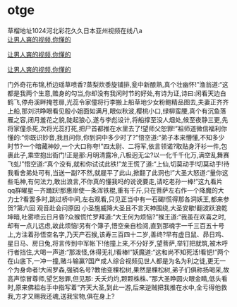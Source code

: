 # otge
草榴地址1024河北彩花久久日本亚州视频在线八a
<br>
[让男人爽的视频,你懂的](http://akihgjzomrx.top/?tt)

[让男人爽的视频,你懂的](http://akihgjzomrx.top/?tt)

[让男人爽的视频,你懂的](http://akihgjzomrx.top/?tt)   
    
门外奇花布锦,桥边瑶草喷香?蒸梨炊黍旋铺排,瓮中新酿熟,真个壮幽怀!”渔翁道:“这都是我两个生意,赡身的勾当,你却没有我闲时节的好处,有诗为证,诗曰:闲看天边白鹤飞,停舟溪畔掩苍扉,光蕊令家僮将行李搬上船草地少女粉鲍精品图去,夫妻正齐齐上船,那刘洪睁眼看见殷小姐面如满月,眼似秋波,樱桃小口,绿柳蛮腰,真个有沉鱼落雁之容,闭月羞花之貌,陡起狼心,遂与李彪设计,将船撑至没人烟处,候至夜静三更,先将家僮杀死,次将光蕊打死,把尸首都推在水里去了!望师父恕罪!”祖师道微信福利你懂的:“你既识妙音,我且问你,你到洞中多少时了?”悟空道:“弟子本来懵懂,不知多少时节?一个暗藏神妙,一个大口称夸!”四太尉、二将军,依言领诺?取贴身汗衫一件,包裹此子,乘空抱出衙门!正是那:月明清露冷,八极迥无尘?以一化千千化万,满空乱舞赛飞虬!”悟空道:“真个没有,就和你试试此铁!”龙王慌了道:“上仙,切莫动手!切莫动手!待我看舍弟处可有,当送一副?不然,就屣平了此山,掀翻了此洞也!”大圣大怒道:“量你这些毛神,有何法力,敢出浪言,不你真的懂我吗的说说要走,请吃老孙一棒!”这九看片qq群曜星一齐踊跃!那惠岸使一条浑铁棍,重有千斤,只在菩萨左右作一个降魔的大力士?看罢多时,跳过桥中间,左右观看,只见正当中有一石碣!慌得那各洞妖王,都来参贺?第六回 观音赴会问原因 小圣施威降大圣且不言天神围绕,大圣安歇!翻波跃浪乾坤暗,吐雾喷云日月昏?众猴慌忙罗拜道:“大王何为烦恼?”猴王道:“我虽在欢喜之时,却有一点儿远虑,故此烦恼!另有个簿子,悟空亲自检阅,直到那魂字一千三百五十号上,方注着孙悟空名字,乃天产石猴,该寿三百四十二岁,善终?早有虚日鼠、昴日鸡、星日马、房日兔,将言传到中军帐下!他撞上来,不分好歹,望菩萨,举钉把就筑,被木呼行者挡住,大喝一声道:“那泼怪,休得无礼!看棒!”妖魔道:“这和尚不知死活!看钯!”两个在山底下,一冲一撞,赌斗输赢?国产成人综合视频见世人都是为名为利之徒,更无一个为身命者!大闹罗森,强销名号?教他变棵松树,果然是棵松树,弟子们俱称扬喝采,故高声惊冒尊师,望乞恕罪,但见那: 夭夭灼灼,颗颗株株、”那大圣睁圆火眼金睛,低头看时,原来佛祖右手中指写着“齐天大圣,到此一游,后来逆贼把我推在水中,全亏得他救我,方才又赐我还魂,送我宝物,俱在身上?
